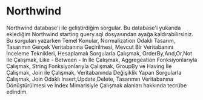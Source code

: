 # Northwind
Northwind database'i ile geliştirdiğim sorgular. Bu database'i yukarıda eklediğim Northwind starting query.sql dosyasından ayağa kaldırabilirsiniz. Bu sorguları yazarken 
Temel Konular, 
Normalization Odaklı Tasarım,
Tasarımın Gerçek Veritabanına Geçirilmesi,
Mevcut Bir Veritabanını İnceleme Teknikleri,
Hesaplamalı Sorgularla Çalışmak,
OrderBy,And,Or,Not İle Çalışmak,
Like - Between - In İle Çalışmak,
Aggregeation Fonksiyonlarıyla Çalışmak,
String Fonksiyonlarıyla Çalışmak,
GroupBy ve Having İle Çalışmak,
Join ile Çalışmak,
Veritabanında Değişiklik Yapan Sorgularla Çalışmak,
Join Odaklı Insert,Update,Delete,
Tasarımın Veritabanına Dönüştürülmesi ve
İndex Mimarisiyle Çalışmak alanları hakkında tecrübe edindim.
